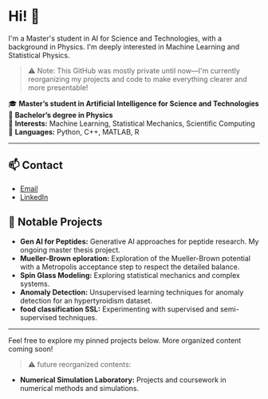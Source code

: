 # Hi! 👋

I'm a Master's student in AI for Science and Technologies, with a background in Physics. I'm deeply interested in Machine Learning and Statistical Physics.

> ⚠️ Note: This GitHub was mostly private until now—I'm currently reorganizing my projects and code to make everything clearer and more presentable!

🎓 **Master’s student in Artificial Intelligence for Science and Technologies**  
🔬 **Bachelor’s degree in Physics**  
🧠 **Interests:** Machine Learning, Statistical Mechanics, Scientific Computing  
🐍 **Languages:** Python, C++, MATLAB, R

---

## 📫 Contact

- [Email](mailto:c.colturi@campus.unimib.it)
- [LinkedIn](https://www.linkedin.com/in/claudio-colturi/)


## 🚀 Notable Projects
- **Gen AI for Peptides:** Generative AI approaches for peptide research. My ongoing master thesis project.
- **Mueller-Brown eploration:** Exploration of the Mueller-Brown potential with a Metropolis acceptance step to respect the detailed balance.
- **Spin Glass Modeling:** Exploring statistical mechanics and complex systems.
- **Anomaly Detection:** Unsupervised learning techniques for anomaly detection for an hypertyroidism dataset.
- **food classification SSL:** Experimenting with supervised and semi-supervised techniques.


---

Feel free to explore my pinned projects below. More organized content coming soon!
> ⚠️ future reorganized contents:
- **Numerical Simulation Laboratory:** Projects and coursework in numerical methods and simulations.

